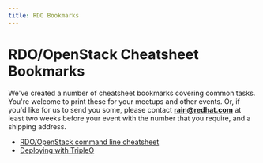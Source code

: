```yaml
---
title: RDO Bookmarks
---
```


# RDO/OpenStack Cheatsheet Bookmarks

We've created a number of cheatsheet bookmarks covering common tasks.
You're welcome to print these for your meetups and other events. Or, if
you'd like for us to send you some, please contact
<strong>rain@redhat.com</strong> at least two weeks before your event
with the number that you require, and a shipping address.

- [RDO/OpenStack command line cheatsheet](rdo_bookmark.pdf)
- [Deploying with TripleO](01-tripleo-cheatsheet-deploying-tripleo.pdf)
